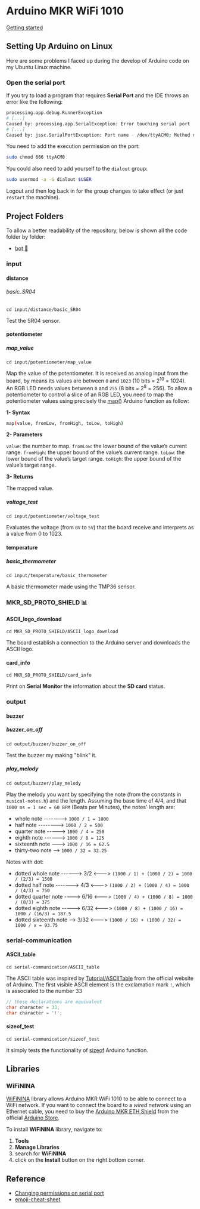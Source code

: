 # Arduino MKR WiFi 1010

[Getting started](https://www.arduino.cc/en/Guide/MKRWiFi1010)

## Setting Up Arduino on Linux

Here are some problems I faced up during the develop of Arduino code on my Ubuntu Linux machine.

### Open the serial port

If you try to load a program that requires **Serial Port** and the IDE throws an error like the following:

```bash
processing.app.debug.RunnerException
# [...]
Caused by: processing.app.SerialException: Error touching serial port '/dev/ttyACM0'.
# [...]
Caused by: jssc.SerialPortException: Port name - /dev/ttyACM0; Method name - openPort(); Exception type - Permission denied.
```

You need to add the execution permission on the port:
```bash
sudo chmod 666 ttyACM0
```

You could also need to add yourself to the `dialout` group:
```bash
sudo usermod -a -G dialout $USER
```

Logout and then log back in for the group changes to take effect (or just `restart` the machine).

## Project Folders

To allow a better readability of the repository, below is shown all the code folder by folder:
- [bot :robot:](https://github.com/PitPietro/arduino-mkr-wifi-1010/wiki/Bot-folder)


### input

#### distance

###### basic_SR04

`cd input/distance/basic_SR04`

Test the SR04 sensor.

#### potentiometer

##### map_value

`cd input/potentiometer/map_value`

Map the value of the potentiometer. It is received as analog input from the board, by means its values are between `0` and `1023` (10 bits = 2<sup>10</sup> = 1024). An RGB LED needs values  between `0` and `255` (8 bits = 2<sup>8</sup> = 256). To allow a potentiometer to control a slice of an RGB LED, you need to map the potentiometer values using precisely the [map()](https://www.arduino.cc/reference/en/language/functions/math/map/) Arduino function as follow:

**1- Syntax**

```bash
map(value, fromLow, fromHigh, toLow, toHigh)
```

**2- Parameters**

`value`: the number to map.
 `fromLow`: the lower bound of the value’s current range.
 `fromHigh`: the upper bound of the value’s current range.
 `toLow`: the lower bound of the value’s target range.
 `toHigh`: the upper bound of the value’s target range.

**3- Returns**

The mapped value.

##### voltage_test

`cd input/potentiometer/voltage_test`

Evaluates the voltage (from `0V` to `5V`) that the board receive and interprets as a value from 0 to 1023.

#### temperature

##### basic_thermometer

`cd input/temperature/basic_thermometer`

A basic thermometer made using the TMP36 sensor.

### MKR_SD_PROTO_SHIELD  :bar_chart:

#### ASCII_logo_download

`cd MKR_SD_PROTO_SHIELD/ASCII_logo_download`

The board establish a connection to the Arduino server and downloads the ASCII logo.

#### card_info

`cd MKR_SD_PROTO_SHIELD/card_info`

Print on **Serial Monitor** the information about the **SD card** status. 

### output

#### buzzer

##### buzzer_on_off

`cd output/buzzer/buzzer_on_off`

Test the buzzer my making "blink" it.

##### play_melody

`cd output/buzzer/play_melody`

Play the melody you want by specifying the note (from the constants in `musical-notes.h`) and the length.
Assuming the base time of 4/4, and that `1000 ms = 1 sec = 60 BPM` (Beats per Minutes), the notes' length are:

- whole note -------> `1000 / 1 = 1000`
- half note --------> `1000 / 2 = 500`
- quarter note -----> `1000 / 4 = 250`
- eighth note ------> `1000 / 8 = 125`
- sixteenth note ---> `1000 / 16 = 62.5`
- thirty-two note --> `1000 / 32 = 32.25`

Notes with dot:
- dotted whole note ------> 3/2 <---> `(1000 / 1) + (1000 / 2) = 1000 / (2/3) = 1500`
- dotted half note -------> 4/3 <---> `(1000 / 2) + (1000 / 4) = 1000 / (4/3) = 750`
- dotted quarter note ----> 6/16 <---> `(1000 / 4) + (1000 / 8) = 1000 / (8/3) = 375`
- dotted eighth note -----> 6/32 <---> `(1000 / 8) + (1000 / 16) = 1000 / (16/3) = 187.5`
- dotted sixteenth note --> 3/32 <---> `(1000 / 16) + (1000 / 32) = 1000 / x = 93.75`

### serial-communication

#### ASCII_table

`cd serial-communication/ASCII_table`

The ASCII table was inspired by [Tutorial/ASCIITable](http://www.arduino.cc/en/Tutorial/ASCIITable) from the official website of Arduino.
The first visible ASCII element is the exclamation mark `!`, which is associated to the number 33

```c
// those declarations are equivalent
char character = 33;
char character = '!';
```

#### sizeof_test

`cd serial-communication/sizeof_test`

It simply tests the functionality of [sizeof](https://www.arduino.cc/reference/en/language/variables/utilities/sizeof/) Arduino function. 

## Libraries
### WiFiNINA
[WiFiNINA](https://www.arduino.cc/en/Reference/WiFiNINA) library allows Arduino MKR WiFi 1010 to be able to connect to a WiFi network. If you want to connect the board to a *wired network* using an Ethernet cable, you need to buy the [Arduino MKR ETH Shield](https://store.arduino.cc/arduino-mkr-eth-shield) from the official [Arduino Store](https://store.arduino.cc/).

To install **WiFiNINA** library, navigate to:
1. **Tools**
2. **Manage Libraries**
3. search for **WiFiNINA**
4. click on the **Install** button on the right bottom corner.

## Reference
- [Changing permissions on serial port](https://askubuntu.com/questions/58119/changing-permissions-on-serial-port)
- [emoji-cheat-sheet](https://github.com/ikatyang/emoji-cheat-sheet/blob/master/README.md)
